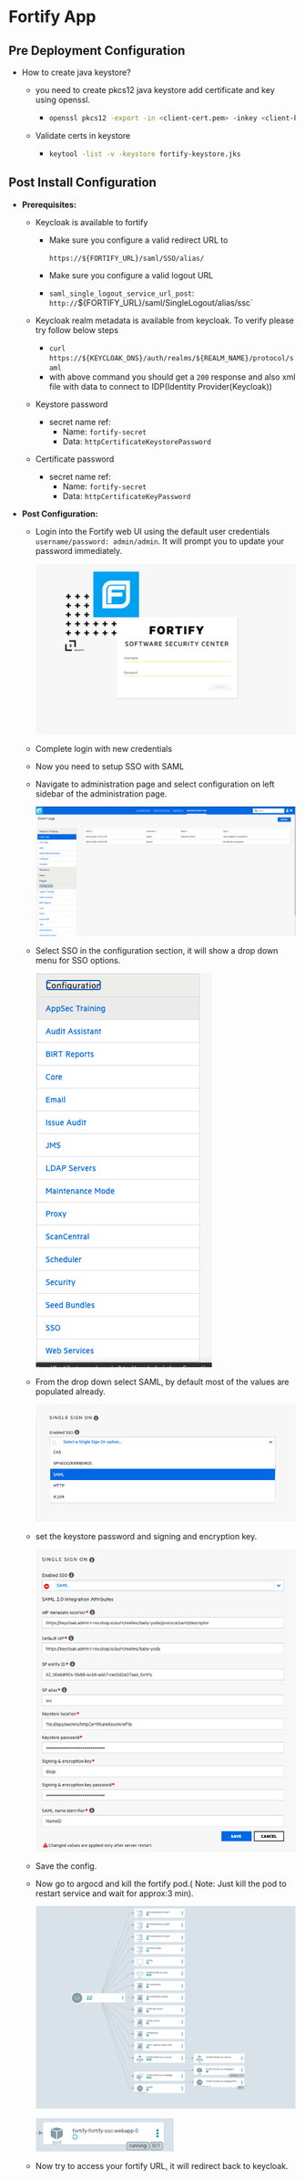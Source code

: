 # Fortify App


## Pre Deployment Configuration

* How to create java keystore?
  * you need to create pkcs12 java keystore add certificate and key using openssl.
    
    * ```bash
      openssl pkcs12 -export -in <client-cert.pem> -inkey <client-key.pem> -out fortify-keystore.jks -name <Alias Name>
      ```
    
  * Validate certs in keystore
  
    * ```bash
      keytool -list -v -keystore fortify-keystore.jks
      ```

## Post Install Configuration

* **Prerequisites:**

  * Keycloak is available to fortify

    * Make sure you configure a valid redirect URL to

      `https://${FORTIFY_URL}/saml/SSO/alias/`

    * Make sure you configure a valid logout URL 

    * `saml_single_logout_service_url_post`: `http://`${FORTIFY_URL}/saml/SingleLogout/alias/ssc`

  * Keycloak realm metadata is available from keycloak. To verify please try follow below steps
    * `curl https://${KEYCLOAK_DNS}/auth/realms/${REALM_NAME}/protocol/saml`
    * with above command you should get a `200` response and also xml file with data to connect to IDP(Identity Provider(Keycloak))
    
  * Keystore password
    * secret name ref: 
      * Name: `fortify-secret`
      * Data: `httpCertificateKeystorePassword`
    
  * Certificate password
    * secret name ref: 
      * Name: `fortify-secret`
      * Data: `httpCertificateKeyPassword`

* **Post Configuration:**

  * Login into the Fortify web UI using the default user credentials `username/password: admin/admin`. It will prompt you to update your password immediately.

    ![initial_login](images/initial_login.png)

    

  * Complete login with new credentials

  * Now you need to setup SSO with SAML

  * Navigate to administration page and select configuration on left sidebar of the administration page.

    ![admin_config](images/admin_config.png)
  
  * Select SSO in the configuration section, it will show a drop down menu for SSO options.

    ![admin_configuration](images/admin_configuration.png)

  * From the drop down select SAML, by default most of the values are populated already.

    ![saml_sso_option](images/saml_sso_option.png)

  * set the keystore password and signing and encryption key.

    ![fortify_saml_config](images/fortify_saml_config.png)

  * Save the config.

  * Now go to argocd and kill the fortify pod.( Note: Just kill the pod to restart service and wait for approx:3 min).

    ![fortify_argo_deployment](images/fortify_argo_deployment.png)

    ![reload_fortify](images/reload_fortify.png)

  * Now try to access your fortify URL, it will redirect back to keycloak.
